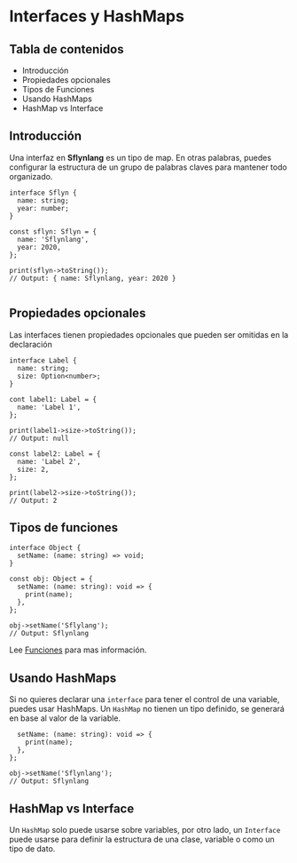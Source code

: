 # Interfaces y HashMaps

## Tabla de contenidos
* Introducción
* Propiedades opcionales
* Tipos de Funciones
* Usando HashMaps
* HashMap vs Interface

## Introducción
Una interfaz en **Sflynlang** es un tipo de map. En otras palabras, puedes configurar 
la estructura de un grupo de palabras claves para mantener todo organizado.
```
interface Sflyn {
  name: string;
  year: number;
}

const sflyn: Sflyn = {
  name: 'Sflynlang',
  year: 2020,
};

print(sflyn->toString());
// Output: { name: Sflynlang, year: 2020 }


```
## Propiedades opcionales
Las interfaces tienen propiedades opcionales que pueden ser omitidas en la declaración
```
interface Label {
  name: string;
  size: Option<number>;
}

cont label1: Label = {
  name: 'Label 1',
};

print(label1->size->toString());
// Output: null

const label2: Label = {
  name: 'Label 2',
  size: 2,
};

print(label2->size->toString());
// Output: 2
```
## Tipos de funciones
```
interface Object {
  setName: (name: string) => void;
}

const obj: Object = {
  setName: (name: string): void => {
    print(name);
  },
};

obj->setName('Sflylang');
// Output: Sflynlang

```
Lee [Funciones](https://github.com/sflynlang/compiler/wiki/Functions-and-Anonymous-Functions) para mas información.

## Usando HashMaps
Si no quieres declarar una `interface` para tener el control de una variable, puedes usar HashMaps. Un `HashMap` no 
tienen un tipo definido, se generará en base al valor de la variable.
```const obj = {
  setName: (name: string): void => {
    print(name);
  },
};

obj->setName('Sflynlang');
// Output: Sflynlang

```
## HashMap vs Interface
Un `HashMap` solo puede usarse sobre variables, por otro lado, un `Interface` puede usarse para definir la estructura
de una clase, variable o como un tipo de dato.
